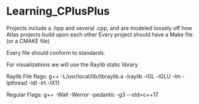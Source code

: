 # Learning_CPlusPlus

Projects include a .hpp and several .cpp, and are modeled loosely off how Atlas projects build upon each other
Every project should have a Make file (or a CMAKE file)

Every file should conform to <let me figure out a linter> standards.

For visualizations we will use the Raylib static library

Raylib File flags:
g++ -L/usr/local/lib/libraylib.a -lraylib -lGL -lGLU -lm -lpthread -ldl -lrt -lX11

Regular Flags:
g++ -Wall -Werror -pedantic -g3 --std=c++17


